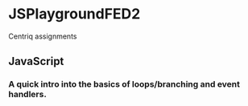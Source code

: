# JSPlaygroundFED2
Centriq assignments
## JavaScript
### A quick intro into the basics of loops/branching and event handlers. 
